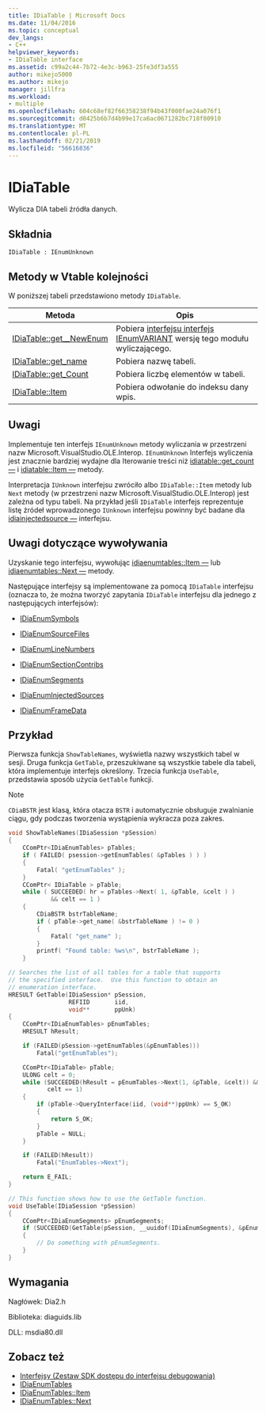 ```yaml
---
title: IDiaTable | Microsoft Docs
ms.date: 11/04/2016
ms.topic: conceptual
dev_langs:
- C++
helpviewer_keywords:
- IDiaTable interface
ms.assetid: c99a2c44-7b72-4e3c-b963-25fe3df3a555
author: mikejo5000
ms.author: mikejo
manager: jillfra
ms.workload:
- multiple
ms.openlocfilehash: 604c68ef82f66358238f94b43f000fae24a076f1
ms.sourcegitcommit: d0425b6b7d4b99e17ca6ac0671282bc718f80910
ms.translationtype: MT
ms.contentlocale: pl-PL
ms.lasthandoff: 02/21/2019
ms.locfileid: "56616836"
---
```

# <a name="idiatable"></a>IDiaTable
Wylicza DIA tabeli źródła danych.

## <a name="syntax"></a>Składnia

```
IDiaTable : IEnumUnknown
```

## <a name="methods-in-vtable-order"></a>Metody w Vtable kolejności
W poniższej tabeli przedstawiono metody `IDiaTable`.

|Metoda|Opis|
|------------|-----------------|
|[IDiaTable::get__NewEnum](../../debugger/debug-interface-access/idiatable-get-newenum.md)|Pobiera [interfejsu interfejs IEnumVARIANT](/previous-versions/windows/desktop/api/oaidl/nn-oaidl-ienumvariant) wersję tego modułu wyliczającego.|
|[IDiaTable::get_name](../../debugger/debug-interface-access/idiatable-get-name.md)|Pobiera nazwę tabeli.|
|[IDiaTable::get_Count](../../debugger/debug-interface-access/idiatable-get-count.md)|Pobiera liczbę elementów w tabeli.|
|[IDiaTable::Item](../../debugger/debug-interface-access/idiatable-item.md)|Pobiera odwołanie do indeksu dany wpis.|

## <a name="remarks"></a>Uwagi
Implementuje ten interfejs `IEnumUnknown` metody wyliczania w przestrzeni nazw Microsoft.VisualStudio.OLE.Interop. `IEnumUnknown` Interfejs wyliczenia jest znacznie bardziej wydajne dla Iterowanie treści niż [idiatable::get_count —](../../debugger/debug-interface-access/idiatable-get-count.md) i [idiatable::Item —](../../debugger/debug-interface-access/idiatable-item.md) metody.

Interpretacja `IUnknown` interfejsu zwróciło albo `IDiaTable::Item` metody lub `Next` metody (w przestrzeni nazw Microsoft.VisualStudio.OLE.Interop) jest zależna od typu tabeli. Na przykład jeśli `IDiaTable` interfejs reprezentuje listę źródeł wprowadzonego `IUnknown` interfejsu powinny być badane dla [idiainjectedsource —](../../debugger/debug-interface-access/idiainjectedsource.md) interfejsu.

## <a name="notes-for-callers"></a>Uwagi dotyczące wywoływania
Uzyskanie tego interfejsu, wywołując [idiaenumtables::Item —](../../debugger/debug-interface-access/idiaenumtables-item.md) lub [idiaenumtables::Next —](../../debugger/debug-interface-access/idiaenumtables-next.md) metody.

Następujące interfejsy są implementowane za pomocą `IDiaTable` interfejsu (oznacza to, że można tworzyć zapytania `IDiaTable` interfejsu dla jednego z następujących interfejsów):

- [IDiaEnumSymbols](../../debugger/debug-interface-access/idiaenumsymbols.md)

- [IDiaEnumSourceFiles](../../debugger/debug-interface-access/idiaenumsourcefiles.md)

- [IDiaEnumLineNumbers](../../debugger/debug-interface-access/idiaenumlinenumbers.md)

- [IDiaEnumSectionContribs](../../debugger/debug-interface-access/idiaenumsectioncontribs.md)

- [IDiaEnumSegments](../../debugger/debug-interface-access/idiaenumsegments.md)

- [IDiaEnumInjectedSources](../../debugger/debug-interface-access/idiaenuminjectedsources.md)

- [IDiaEnumFrameData](../../debugger/debug-interface-access/idiaenumframedata.md)

## <a name="example"></a>Przykład
Pierwsza funkcja `ShowTableNames`, wyświetla nazwy wszystkich tabel w sesji. Druga funkcja `GetTable`, przeszukiwane są wszystkie tabele dla tabeli, która implementuje interfejs określony. Trzecia funkcja `UseTable`, przedstawia sposób użycia `GetTable` funkcji.

> [!NOTE]
> `CDiaBSTR` jest klasą, która otacza `BSTR` i automatycznie obsługuje zwalnianie ciągu, gdy podczas tworzenia wystąpienia wykracza poza zakres.

```C++
void ShowTableNames(IDiaSession *pSession)
{
    CComPtr<IDiaEnumTables> pTables;
    if ( FAILED( psession->getEnumTables( &pTables ) ) )
    {
        Fatal( "getEnumTables" );
    }
    CComPtr< IDiaTable > pTable;
    while ( SUCCEEDED( hr = pTables->Next( 1, &pTable, &celt ) )
            && celt == 1 )
    {
        CDiaBSTR bstrTableName;
        if ( pTable->get_name( &bstrTableName ) != 0 )
        {
            Fatal( "get_name" );
        }
        printf( "Found table: %ws\n", bstrTableName );
    }

// Searches the list of all tables for a table that supports
// the specified interface.  Use this function to obtain an
// enumeration interface.
HRESULT GetTable(IDiaSession* pSession,
                 REFIID       iid,
                 void**       ppUnk)
{
    CComPtr<IDiaEnumTables> pEnumTables;
    HRESULT hResult;

    if (FAILED(pSession->getEnumTables(&pEnumTables)))
        Fatal("getEnumTables");

    CComPtr<IDiaTable> pTable;
    ULONG celt = 0;
    while (SUCCEEDED(hResult = pEnumTables->Next(1, &pTable, &celt)) &&
           celt == 1)
    {
        if (pTable->QueryInterface(iid, (void**)ppUnk) == S_OK)
        {
            return S_OK;
        }
        pTable = NULL;
    }

    if (FAILED(hResult))
        Fatal("EnumTables->Next");

    return E_FAIL;
}

// This function shows how to use the GetTable function.
void UseTable(IDiaSession *pSession)
{
    CComPtr<IDiaEnumSegments> pEnumSegments;
    if (SUCCEEDED(GetTable(pSession, __uuidof(IDiaEnumSegments), &pEnumSegments)))
    {
        // Do something with pEnumSegments.
    }
}
```

## <a name="requirements"></a>Wymagania
Nagłówek: Dia2.h

Biblioteka: diaguids.lib

DLL: msdia80.dll

## <a name="see-also"></a>Zobacz też
- [Interfejsy (Zestaw SDK dostępu do interfejsu debugowania)](../../debugger/debug-interface-access/interfaces-debug-interface-access-sdk.md)
- [IDiaEnumTables](../../debugger/debug-interface-access/idiaenumtables.md)
- [IDiaEnumTables::Item](../../debugger/debug-interface-access/idiaenumtables-item.md)
- [IDiaEnumTables::Next](../../debugger/debug-interface-access/idiaenumtables-next.md)
